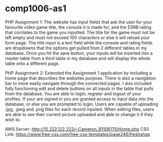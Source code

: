 # comp1006-as1
PHP Assignment 1:
The website has input fields that ask the user for your favourite video game title, the console it
is made for, and the ESRB rating that corrilates to the game you inputted. The title for the game must
not be left empty and must not exceed 100 characters or else it will reload your form page. The title 
input is a text field while the console and  rating fields are dropdowns that the options get pulled
from 2 different tables in my database. Once you hit the save button, your inputs will be inserted into a master
table from a third table in my database and will display the whole table onto a different page.

PHP Assignment 2:
Extended the Assignment 1 application by including a home page that describes the websites purpose. There is also a navigation bar to more easily navigate through the connected pages. I also included fully functioning edit and delete buttons on all inputs in the table that pulls from the database. You are able to login, register and logout of your profiles. If your are signed in you are granted access to input data into the database, or else you are prompted to login. Users are capable of uploading .jpg, .jpeg and .png files for each record inputed. When editing files, users are able to see their current picture uploaded and able to change it if they wish to.

AWS Server: http://15.222.122.223/~Cameron_R1106175/Home.php
CSS Link: https://www.free-css.com/free-css-templates/page246/freshshop
